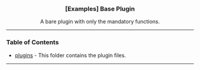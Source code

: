   <h3 align="center">[Examples] Base Plugin</h3>

  <p align="center">
    A bare plugin with only the mandatory functions.
    <br/>
  </p>
</p>

---

### Table of Contents

- [plugins](./plugins) - This folder contains the plugin files.

---
